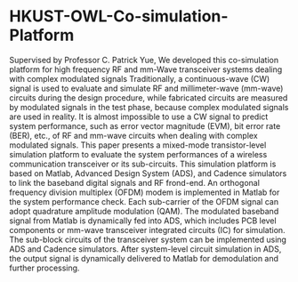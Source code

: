 # HKUST-OWL-Co-simulation-Platform
Supervised by Professor C. Patrick Yue, We developed this co-simulation platform for high frequency RF and mm-Wave transceiver systems dealing with complex modulated signals
Traditionally, a continuous-wave (CW) signal is used to evaluate and simulate RF and millimeter-wave (mm-wave) circuits during the design procedure, while fabricated circuits are measured by modulated signals in the test phase, because complex modulated signals are used in reality. It is almost impossible to use a CW signal to predict system performance, such as error vector magnitude (EVM), bit error rate (BER), etc., of RF and mm-wave circuits when dealing with complex modulated signals. This paper presents a mixed-mode transistor-level simulation platform to evaluate the system performances of a wireless communication transceiver or its sub-circuits. This simulation platform is based on Matlab, Advanced Design System (ADS), and Cadence simulators to link the baseband digital signals and RF frond-end. An orthogonal frequency division multiplex (OFDM) modem is implemented in Matlab for the system performance check. Each sub-carrier of the OFDM signal can adopt quadrature amplitude modulation (QAM). The modulated baseband signal from Matlab is dynamically fed into ADS, which includes PCB level components or mm-wave transceiver integrated circuits (IC) for simulation. The sub-block circuits of the transceiver system can be implemented using ADS and Cadence simulators. After system-level circuit simulation in ADS, the output signal is dynamically delivered to Matlab for demodulation and further processing. 
